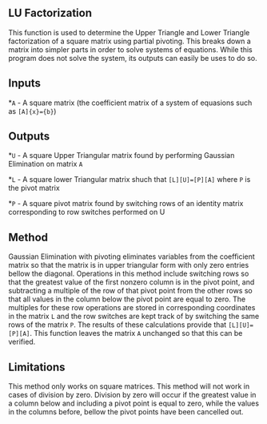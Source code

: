 ## LU Factorization
This function is used to determine the Upper Triangle and Lower Triangle factorization of a square matrix using partial pivoting. This 
breaks down a matrix into simpler parts in order to solve systems of equations. While this program does not solve the system, its outputs 
can easily be uses to do so.

## Inputs
*```A``` - A square matrix (the coefficient matrix of a system of equasions such as ```[A]{x}={b}```)

## Outputs
*```U``` - A square Upper Triangular matrix found by performing Gaussian Elimination on matrix ```A```

*```L``` - A square lower Triangular matrix shuch that ```[L][U]=[P][A]``` where ```P``` is the pivot matrix

*```P``` - A square pivot matrix found by switching rows of an identity matrix corresponding to row switches performed on U

## Method
Gaussian Elimination with pivoting eliminates variables from the coefficient matrix so that the matrix is in upper triangular form
with only zero entries bellow the diagonal. Operations in this method include switching rows so that the greatest value of the first 
nonzero column is in the pivot point, and subtracting a multiple of the row of that pivot point from the other rows so that all values in 
the column below the pivot point are equal to zero. The multiples for these row operations are stored in corresponding 
coordinates in the matrix ```L``` and the row switches are kept track of by switching the same rows of the matrix ```P```.
The results of these calculations provide that ```[L][U]=[P][A]```. This function leaves the matrix ```A``` 
unchanged so that this can be verified.

## Limitations
This method only works on square matrices. This method will not work in cases of division by zero. Division by zero will occur if the 
greatest value in a column below and including a pivot point is equal to zero, while the values in the columns before, bellow the pivot 
points have been cancelled out.
